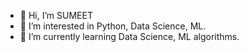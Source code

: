 - 👋 Hi, I’m SUMEET
- 👀 I’m interested in Python, Data Science, ML.
- 🌱 I’m currently learning Data Science, ML algorithms.
